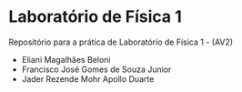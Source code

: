 # Laboratório de Física 1

Repositório para a prática de Laboratório de Física 1 - (AV2)

* Eliani Magalhães Beloni
* Francisco José Gomes de Souza Junior
* Jader Rezende Mohr Apollo Duarte
